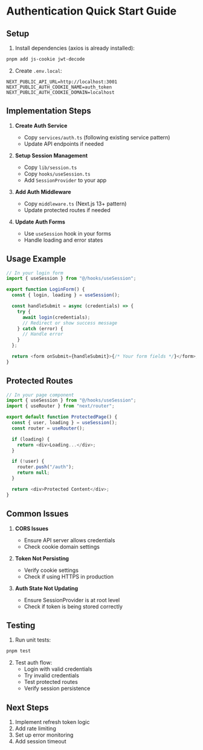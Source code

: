 # Authentication Quick Start Guide

## Setup

1. Install dependencies (axios is already installed):

```bash
pnpm add js-cookie jwt-decode
```

2. Create `.env.local`:

```env
NEXT_PUBLIC_API_URL=http://localhost:3001
NEXT_PUBLIC_AUTH_COOKIE_NAME=auth_token
NEXT_PUBLIC_AUTH_COOKIE_DOMAIN=localhost
```

## Implementation Steps

1. **Create Auth Service**

   - Copy `services/auth.ts` (following existing service pattern)
   - Update API endpoints if needed

2. **Setup Session Management**

   - Copy `lib/session.ts`
   - Copy `hooks/useSession.ts`
   - Add `SessionProvider` to your app

3. **Add Auth Middleware**

   - Copy `middleware.ts` (Next.js 13+ pattern)
   - Update protected routes if needed

4. **Update Auth Forms**
   - Use `useSession` hook in your forms
   - Handle loading and error states

## Usage Example

```typescript
// In your login form
import { useSession } from "@/hooks/useSession";

export function LoginForm() {
  const { login, loading } = useSession();

  const handleSubmit = async (credentials) => {
    try {
      await login(credentials);
      // Redirect or show success message
    } catch (error) {
      // Handle error
    }
  };

  return <form onSubmit={handleSubmit}>{/* Your form fields */}</form>;
}
```

## Protected Routes

```typescript
// In your page component
import { useSession } from "@/hooks/useSession";
import { useRouter } from "next/router";

export default function ProtectedPage() {
  const { user, loading } = useSession();
  const router = useRouter();

  if (loading) {
    return <div>Loading...</div>;
  }

  if (!user) {
    router.push("/auth");
    return null;
  }

  return <div>Protected Content</div>;
}
```

## Common Issues

1. **CORS Issues**

   - Ensure API server allows credentials
   - Check cookie domain settings

2. **Token Not Persisting**

   - Verify cookie settings
   - Check if using HTTPS in production

3. **Auth State Not Updating**
   - Ensure SessionProvider is at root level
   - Check if token is being stored correctly

## Testing

1. Run unit tests:

```bash
pnpm test
```

2. Test auth flow:
   - Login with valid credentials
   - Try invalid credentials
   - Test protected routes
   - Verify session persistence

## Next Steps

1. Implement refresh token logic
2. Add rate limiting
3. Set up error monitoring
4. Add session timeout
